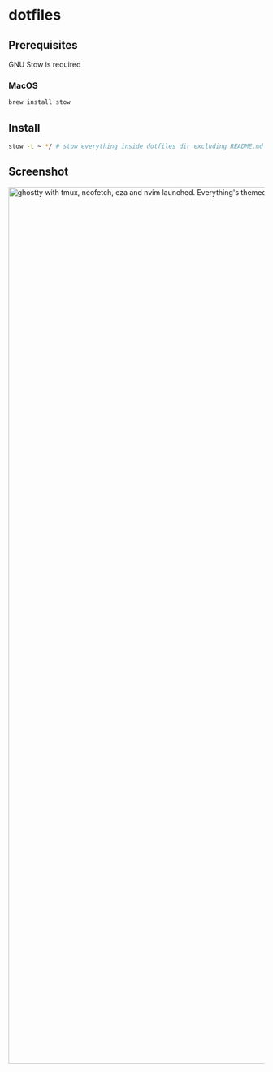 # dotfiles

## Prerequisites
GNU Stow is required

### MacOS
```sh
brew install stow
```
## Install
```sh
stow -t ~ */ # stow everything inside dotfiles dir excluding README.md
```

## Screenshot
<img width="1726" alt="ghostty with tmux, neofetch, eza and nvim launched. Everything's themed with Rose Pine" src="https://github.com/user-attachments/assets/530c2d58-ae1c-4554-9feb-fac2a1c9e7b9" />
